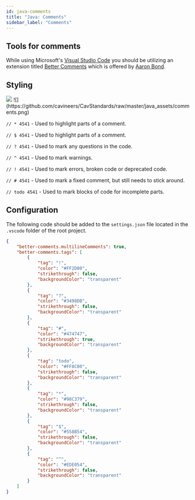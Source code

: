 ```yaml
---
id: java-comments
title: "Java: Comments"
sidebar_label: "Comments"
---
```


## Tools for comments

While using Microsoft's [Visual Studio Code](https://code.visualstudio.com/) you should be utilizing an extension titled [Better Comments](https://marketplace.visualstudio.com/items?itemName=aaron-bond.better-comments) which is offered by [Aaron Bond](https://aaron-bond.github.io/).

## Styling

<img src="/CavStandards/img/comments.png">
![](https://github.com/cavineers/CavStandards/raw/master/java_assets/comments.png)

`// * 4541` - Used to highlight parts of a comment.

`// $ 4541` - Used to highlight parts of a comment.

`// ? 4541` - Used to mark any questions in the code.

`// ^ 4541` - Used to mark warnings.

`// ! 4541` - Used to mark errors, broken code or deprecated code.

`// # 4541` - Used to mark a fixed comment, but still needs to stick around.

`// todo 4541` - Used to mark blocks of code for incomplete parts.

## Configuration

The following code should be added to the `settings.json` file located in the `.vscode` folder of the root project.

```json
{
    "better-comments.multilineComments": true,
    "better-comments.tags": [
        {
            "tag": "!",
            "color": "#FF2D00",
            "strikethrough": false,
            "backgroundColor": "transparent"
        },
        {
            "tag": "?",
            "color": "#3498DB",
            "strikethrough": false,
            "backgroundColor": "transparent"
        },
        {
            "tag": "#",
            "color": "#474747",
            "strikethrough": true,
            "backgroundColor": "transparent"
        },
        {
            "tag": "todo",
            "color": "#FF8C00",
            "strikethrough": false,
            "backgroundColor": "transparent"
        },
        {
            "tag": "*",
            "color": "#98C379",
            "strikethrough": false,
            "backgroundColor": "transparent"
        },
        {
            "tag": "$",
            "color": "#558B54",
            "strikethrough": false,
            "backgroundColor": "transparent"
        },
        {
            "tag": "^",
            "color": "#EDE054",
            "strikethrough": false,
            "backgroundColor": "transparent"
        }
    ]
}
```
